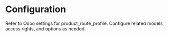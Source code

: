 # Configuration

Refer to Odoo settings for product_route_profile. Configure related models, access rights, and options as needed.
